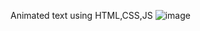 Animated text using HTML,CSS,JS
![image](https://github.com/Vijayashanmuga/Animatedtext/assets/113011990/fccec83b-6e32-47bc-81c7-a7c25177bf82)
